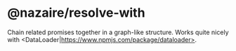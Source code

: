 # @nazaire/resolve-with

Chain related promises together in a graph-like structure. Works quite nicely with <DataLoader|https://www.npmjs.com/package/dataloader>.

